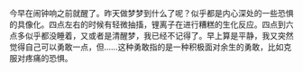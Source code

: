 今早在闹钟响之前就醒了。昨天做梦梦到什么了呢？似乎都是内心深处的一些恐惧的具像化。四点左右的时候有轻微抽搐，锂离子在进行糟糕的生化反应。四点到六点多似乎都没睡着，又或者是清醒梦，我已经不记得了。早上算是平静，我又突然觉得自己可以勇敢一点，但……这种勇敢指的是一种积极面对余生的勇敢，比如克服对疼痛的恐惧。